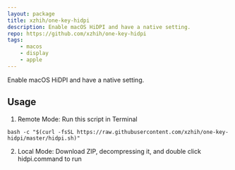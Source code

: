 ```yaml
---
layout: package
title: xzhih/one-key-hidpi
description: Enable macOS HiDPI and have a native setting.
repo: https://github.com/xzhih/one-key-hidpi
tags:
    - macos
    - display
    - apple
---
```

 
Enable macOS HiDPI and have a native setting.
 
## Usage

1. Remote Mode: Run this script in Terminal

```
bash -c "$(curl -fsSL https://raw.githubusercontent.com/xzhih/one-key-hidpi/master/hidpi.sh)"
```

2. Local Mode: Download ZIP, decompressing it, and double click hidpi.command to run

